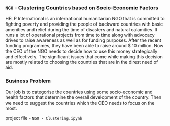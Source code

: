 ### `NGO` - Clustering Countries based on Socio-Economic Factors

HELP International is an international humanitarian NGO that is committed to fighting poverty and providing the people of backward countries with basic amenities and relief during the time of disasters and natural calamities. It runs a lot of operational projects from time to time along with advocacy drives to raise awareness as well as for funding purposes.
After the recent funding programmes, they have been able to raise around $ 10 million. Now the CEO of the NGO needs to decide how to use this money strategically and effectively. The significant issues that come while making this decision are mostly related to choosing the countries that are in the direst need of aid. 

### Business Problem
Our job is to categorise the countries using some socio-economic and health factors that determine the overall development of the country. Then we need to suggest the countries which the CEO needs to focus on the most.


project file - `NGO - Clustering.ipynb`
